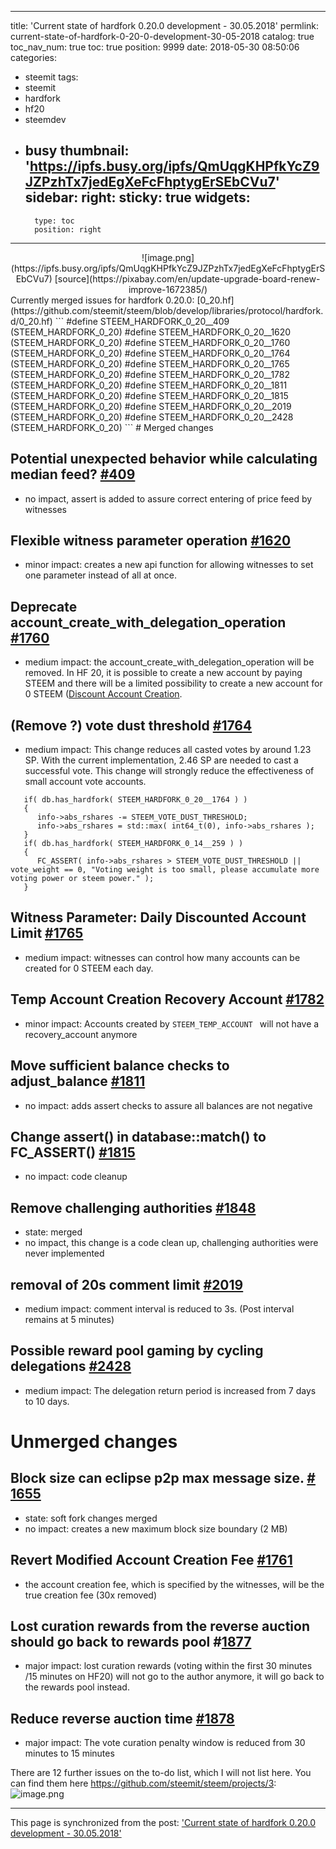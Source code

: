 
---
title: 'Current state of hardfork 0.20.0 development - 30.05.2018'
permlink: current-state-of-hardfork-0-20-0-development-30-05-2018
catalog: true
toc_nav_num: true
toc: true
position: 9999
date: 2018-05-30 08:50:06
categories:
- steemit
tags:
- steemit
- hardfork
- hf20
- steemdev
- busy
thumbnail: 'https://ipfs.busy.org/ipfs/QmUqgKHPfkYcZ9JZPzhTx7jedEgXeFcFhptygErSEbCVu7'
sidebar:
    right:
        sticky: true
widgets:
    -
        type: toc
        position: right
---


<center> ![image.png](https://ipfs.busy.org/ipfs/QmUqgKHPfkYcZ9JZPzhTx7jedEgXeFcFhptygErSEbCVu7)
[source](https://pixabay.com/en/update-upgrade-board-renew-improve-1672385/)
</center>
Currently merged issues for hardfork 0.20.0:
[0_20.hf](https://github.com/steemit/steem/blob/develop/libraries/protocol/hardfork.d/0_20.hf)  
```
#define STEEM_HARDFORK_0_20__409  (STEEM_HARDFORK_0_20)
#define STEEM_HARDFORK_0_20__1620 (STEEM_HARDFORK_0_20)
#define STEEM_HARDFORK_0_20__1760 (STEEM_HARDFORK_0_20)
#define STEEM_HARDFORK_0_20__1764 (STEEM_HARDFORK_0_20)
#define STEEM_HARDFORK_0_20__1765 (STEEM_HARDFORK_0_20)
#define STEEM_HARDFORK_0_20__1782 (STEEM_HARDFORK_0_20)
#define STEEM_HARDFORK_0_20__1811 (STEEM_HARDFORK_0_20)
#define STEEM_HARDFORK_0_20__1815 (STEEM_HARDFORK_0_20)
#define STEEM_HARDFORK_0_20__2019 (STEEM_HARDFORK_0_20)
#define STEEM_HARDFORK_0_20__2428 (STEEM_HARDFORK_0_20)
```
# Merged changes

## Potential unexpected behavior while calculating median feed? [#409](https://github.com/steemit/steem/issues/409)
* no impact,  assert is added to assure correct entering of price feed by witnesses

## Flexible witness parameter operation [#1620](https://github.com/steemit/steem/issues/1620)
* minor impact: creates a new api function for allowing witnesses to set one parameter instead of all at once.

## Deprecate account_create_with_delegation_operation [#1760](https://github.com/steemit/steem/issues/1760)
* medium impact: the account_create_with_delegation_operation will be removed. In HF 20, it is possible to create a new account by paying STEEM and there will be a limited possibility to create a new account for 0 STEEM ([Discount Account Creation](https://github.com/steemit/steem/issues/1771).

## (Remove ?) vote dust threshold [#1764](https://github.com/steemit/steem/issues/1764)
* medium impact: This change reduces all casted votes by around 1.23 SP. With the current implementation, 2.46 SP are needed to cast a successful vote. This change will strongly reduce the effectiveness of small account vote accounts.
```
   if( db.has_hardfork( STEEM_HARDFORK_0_20__1764 ) )
   {
      info->abs_rshares -= STEEM_VOTE_DUST_THRESHOLD;
      info->abs_rshares = std::max( int64_t(0), info->abs_rshares );
   }
   if( db.has_hardfork( STEEM_HARDFORK_0_14__259 ) )
   {
      FC_ASSERT( info->abs_rshares > STEEM_VOTE_DUST_THRESHOLD || vote_weight == 0, "Voting weight is too small, please accumulate more voting power or steem power." );
   }
```


## Witness Parameter: Daily Discounted Account Limit [#1765](https://github.com/steemit/steem/issues/1765)
* medium impact: witnesses can control how many accounts can be created for 0 STEEM each day.

## Temp Account Creation Recovery Account [#1782](https://github.com/steemit/steem/issues/1782)
* minor impact: Accounts created by `STEEM_TEMP_ACCOUNT ` will not have a recovery_account anymore



## Move sufficient balance checks to adjust_balance [#1811](https://github.com/steemit/steem/issues/1811)
* no impact: adds assert checks to assure all balances are not negative

## Change assert() in database::match() to FC_ASSERT() [#1815](https://github.com/steemit/steem/issues/1815)
* no impact: code cleanup


## Remove challenging authorities [#1848](https://github.com/steemit/steem/issues/1848)
* state: merged
* no impact, this change is a code clean up, challenging authorities were never implemented


## removal of 20s comment limit [#2019](https://github.com/steemit/steem/issues/2019)
* medium impact: comment interval is reduced to 3s. (Post interval remains at 5 minutes)

## Possible reward pool gaming by cycling delegations [#2428](https://github.com/steemit/steem/issues/2428)
* medium impact: The delegation return period is increased from 7 days to 10 days.

# Unmerged changes


## Block size can eclipse p2p max message size. [# 1655](https://github.com/steemit/steem/issues/1655)
* state: soft fork changes merged
* no impact: creates a new maximum block size boundary (2 MB)

## Revert Modified Account Creation Fee [#1761](https://github.com/steemit/steem/issues/1761)
* the account creation fee, which is specified by the witnesses, will be the true creation fee (30x removed)

## Lost curation rewards from the reverse auction should go back to rewards pool #[1877](https://github.com/steemit/steem/issues/1877)
* major impact: lost curation rewards (voting within the first 30 minutes /15 minutes on HF20) will not go to the author anymore, it will go back to the rewards pool instead.

## Reduce reverse auction time [#1878](https://github.com/steemit/steem/issues/1878)
* major impact: The vote curation penalty window is reduced from 30 minutes to 15 minutes

There are 12 further issues on the to-do list, which I will not list here. You can find them here https://github.com/steemit/steem/projects/3:
![image.png](https://ipfs.busy.org/ipfs/QmZLnnggfH1QsJvRRpbWcpKo4VznBjv7JmAWT9WxtBoV7g)

- - -

This page is synchronized from the post: ['Current state of hardfork 0.20.0 development - 30.05.2018'](https://steemit.com/@holger80/current-state-of-hardfork-0-20-0-development-30-05-2018)
